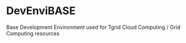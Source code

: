 # DevEnviBASE
Base Development Environment used for Tgrid Cloud Computing / Grid Computing resources
